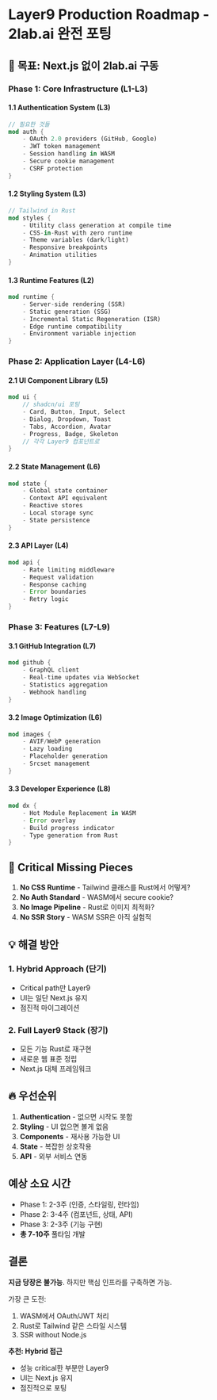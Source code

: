 # Layer9 Production Roadmap - 2lab.ai 완전 포팅

## 🎯 목표: Next.js 없이 2lab.ai 구동

### Phase 1: Core Infrastructure (L1-L3)

#### 1.1 Authentication System (L3)
```rust
// 필요한 것들
mod auth {
    - OAuth 2.0 providers (GitHub, Google)
    - JWT token management
    - Session handling in WASM
    - Secure cookie management
    - CSRF protection
}
```

#### 1.2 Styling System (L3)
```rust
// Tailwind in Rust
mod styles {
    - Utility class generation at compile time
    - CSS-in-Rust with zero runtime
    - Theme variables (dark/light)
    - Responsive breakpoints
    - Animation utilities
}
```

#### 1.3 Runtime Features (L2)
```rust
mod runtime {
    - Server-side rendering (SSR)
    - Static generation (SSG) 
    - Incremental Static Regeneration (ISR)
    - Edge runtime compatibility
    - Environment variable injection
}
```

### Phase 2: Application Layer (L4-L6)

#### 2.1 UI Component Library (L5)
```rust
mod ui {
    // shadcn/ui 포팅
    - Card, Button, Input, Select
    - Dialog, Dropdown, Toast
    - Tabs, Accordion, Avatar
    - Progress, Badge, Skeleton
    // 각각 Layer9 컴포넌트로
}
```

#### 2.2 State Management (L6)
```rust
mod state {
    - Global state container
    - Context API equivalent
    - Reactive stores
    - Local storage sync
    - State persistence
}
```

#### 2.3 API Layer (L4)
```rust
mod api {
    - Rate limiting middleware
    - Request validation
    - Response caching
    - Error boundaries
    - Retry logic
}
```

### Phase 3: Features (L7-L9)

#### 3.1 GitHub Integration (L7)
```rust
mod github {
    - GraphQL client
    - Real-time updates via WebSocket
    - Statistics aggregation
    - Webhook handling
}
```

#### 3.2 Image Optimization (L6)
```rust
mod images {
    - AVIF/WebP generation
    - Lazy loading
    - Placeholder generation
    - Srcset management
}
```

#### 3.3 Developer Experience (L8)
```rust
mod dx {
    - Hot Module Replacement in WASM
    - Error overlay
    - Build progress indicator
    - Type generation from Rust
}
```

## 🚨 Critical Missing Pieces

1. **No CSS Runtime** - Tailwind 클래스를 Rust에서 어떻게?
2. **No Auth Standard** - WASM에서 secure cookie?
3. **No Image Pipeline** - Rust로 이미지 최적화?
4. **No SSR Story** - WASM SSR은 아직 실험적

## 💡 해결 방안

### 1. Hybrid Approach (단기)
- Critical path만 Layer9
- UI는 일단 Next.js 유지
- 점진적 마이그레이션

### 2. Full Layer9 Stack (장기)
- 모든 기능 Rust로 재구현
- 새로운 웹 표준 정립
- Next.js 대체 프레임워크

## 🔥 우선순위

1. **Authentication** - 없으면 시작도 못함
2. **Styling** - UI 없으면 볼게 없음
3. **Components** - 재사용 가능한 UI
4. **State** - 복잡한 상호작용
5. **API** - 외부 서비스 연동

## 예상 소요 시간

- Phase 1: 2-3주 (인증, 스타일링, 런타임)
- Phase 2: 3-4주 (컴포넌트, 상태, API)
- Phase 3: 2-3주 (기능 구현)
- **총 7-10주** 풀타임 개발

## 결론

**지금 당장은 불가능**. 하지만 핵심 인프라를 구축하면 가능.

가장 큰 도전:
1. WASM에서 OAuth/JWT 처리
2. Rust로 Tailwind 같은 스타일 시스템
3. SSR without Node.js

**추천: Hybrid 접근**
- 성능 critical한 부분만 Layer9
- UI는 Next.js 유지
- 점진적으로 포팅